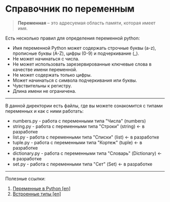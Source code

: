 # Справочник по переменным
> __Переменная__ – это адресуемая область памяти, которая имеет имя.

Есть несколько правил для определения переменной python:
* Имя переменной Python может содержать строчные буквы (a-z), прописные буквы (A-Z), цифры (0-9) и подчеркивание (_).
* Не может начинаться с числа.
* Не может использовать зарезервированные ключевые слова в качестве имени переменной.
* Не может содержать только цифры.
* Может начинаться с символа подчеркивания или буквы.
* Чувствительны к регистру.
* Длина имени не ограничена.
---
В данной директории есть файлы, где вы можете ознакомится с типами переменных и как с ними работать:
* numbers.py - работа с переменными типа "Числа" (numbers)
* string.py - работа с переменными типа "Строки" (string) <- в разработке
* list.py - работа с переменными типа "Списки" (list) <- в разработке
* tuple.py - работа с переменными типа "Кортеж" (tuple) <- в разработке
* dictionary.py - работа с переменными типа "Словарь" (Dictionary) <- в разработке
* set.py - работа с переменными типа "Сет" (Set) <- в разработке
---
Полезные ссылки:
1. [Переменные в Python [en]](https://docs.python.org/3/tutorial/introduction.html)
2. [Встроенные типы [en]](https://docs.python.org/3/library/stdtypes.html)